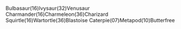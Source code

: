 Bulbasaur(16)Ivysaur(32)Venusaur
Charmander(16)Charmeleon(36)Charizard
Squirtle(16)Wartortle(36)Blastoise
Caterpie(07)Metapod(10)Butterfree

